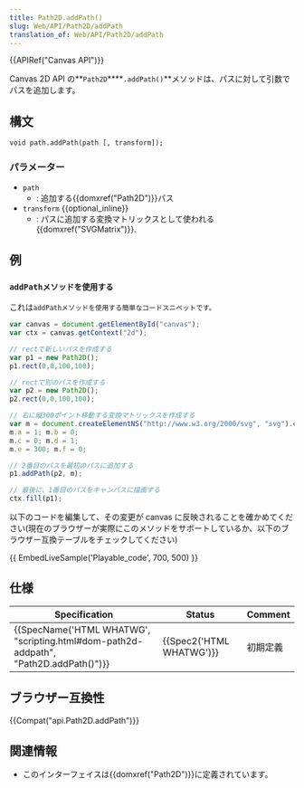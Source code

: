 ```yaml
---
title: Path2D.addPath()
slug: Web/API/Path2D/addPath
translation_of: Web/API/Path2D/addPath
---
```

{{APIRef("Canvas API")}}

Canvas 2D API の**`Path2D`\*\***`.addPath()`\*\*メソッドは、パスに対して引数でパスを追加します。

## 構文

    void path.addPath(path [, transform]);

### パラメーター

- `path`
  - : 追加する{{domxref("Path2D")}}パス
- `transform` {{optional_inline}}
  - : パスに追加する変換マトリックスとして使われる{{domxref("SVGMatrix")}}.

## 例

### `addPathメソッドを使用する`

これは`addPathメソッドを使用する簡単なコードスニペットです。`

```js
var canvas = document.getElementById("canvas");
var ctx = canvas.getContext("2d");

// rectで新しいパスを作成する
var p1 = new Path2D();
p1.rect(0,0,100,100);

// rectで別のパスを作成する
var p2 = new Path2D();
p2.rect(0,0,100,100);

// 右に縦300ポイント移動する変換マトリックスを作成する
var m = document.createElementNS("http://www.w3.org/2000/svg", "svg").createSVGMatrix();
m.a = 1; m.b = 0;
m.c = 0; m.d = 1;
m.e = 300; m.f = 0;

// 2番目のパスを最初のパスに追加する
p1.addPath(p2, m);

// 最後に、1番目のパスをキャンバスに描画する
ctx.fill(p1);
```

以下のコードを編集して、その変更が canvas に反映されることを確かめてください(現在のブラウザーが実際にこのメソッドをサポートしているか、以下のブラウザー互換テーブルをチェックしてください)

{{ EmbedLiveSample('Playable_code', 700, 500) }}

## 仕様

| Specification                                                                                                    | Status                           | Comment  |
| ---------------------------------------------------------------------------------------------------------------- | -------------------------------- | -------- |
| {{SpecName('HTML WHATWG', "scripting.html#dom-path2d-addpath", "Path2D.addPath()")}} | {{Spec2('HTML WHATWG')}} | 初期定義 |

## ブラウザー互換性

{{Compat("api.Path2D.addPath")}}

## 関連情報

- このインターフェイスは{{domxref("Path2D")}}に定義されています。
